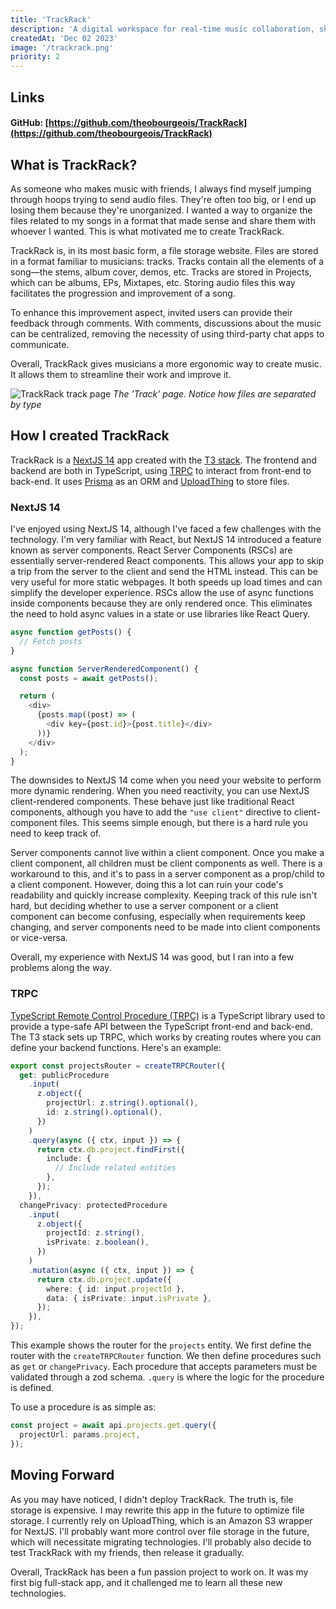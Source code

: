 ```yaml
---
title: 'TrackRack'
description: 'A digital workspace for real-time music collaboration, sharing, and editing of song elements.'
createdAt: 'Dec 02 2023'
image: '/trackrack.png'
priority: 2
---
```

## Links
#### GitHub: [https://github.com/theobourgeois/TrackRack](https://github.com/theobourgeois/TrackRack)

## What is TrackRack?

As someone who makes music with friends, I always find myself jumping through hoops trying to send audio files. They're often too big, or I end up losing them because they're unorganized. I wanted a way to organize the files related to my songs in a format that made sense and share them with whoever I wanted. This is what motivated me to create TrackRack.

TrackRack is, in its most basic form, a file storage website. Files are stored in a format familiar to musicians: tracks. Tracks contain all the elements of a song—the stems, album cover, demos, etc. Tracks are stored in Projects, which can be albums, EPs, Mixtapes, etc. Storing audio files this way facilitates the progression and improvement of a song.

To enhance this improvement aspect, invited users can provide their feedback through comments. With comments, discussions about the music can be centralized, removing the necessity of using third-party chat apps to communicate.

Overall, TrackRack gives musicians a more ergonomic way to create music. It allows them to streamline their work and improve it.

![TrackRack track page](/trackrack-2.png)
*The 'Track' page. Notice how files are separated by type*

## How I created TrackRack

TrackRack is a [NextJS 14](https://nextjs.org/) app created with the [T3 stack](https://create.t3.gg/). The frontend and backend are both in TypeScript, using [TRPC](https://trpc.io/) to interact from front-end to back-end. It uses [Prisma](https://www.prisma.io/) as an ORM and [UploadThing](https://uploadthing.com/) to store files.

### NextJS 14
I've enjoyed using NextJS 14, although I've faced a few challenges with the technology. I'm very familiar with React, but NextJS 14 introduced a feature known as server components. React Server Components (RSCs) are essentially server-rendered React components. This allows your app to skip a trip from the server to the client and send the HTML instead. This can be very useful for more static webpages. It both speeds up load times and can simplify the developer experience. RSCs allow the use of async functions inside components because they are only rendered once. This eliminates the need to hold async values in a state or use libraries like React Query.

```typescript
async function getPosts() {
  // Fetch posts
}

async function ServerRenderedComponent() {
  const posts = await getPosts();

  return (
    <div>
      {posts.map((post) => (
        <div key={post.id}>{post.title}</div>
      ))}
    </div>
  );
}
```

The downsides to NextJS 14 come when you need your website to perform more dynamic rendering. When you need reactivity, you can use NextJS client-rendered components. These behave just like traditional React components, although you have to add the `"use client"` directive to client-component files. This seems simple enough, but there is a hard rule you need to keep track of.

Server components cannot live within a client component. Once you make a client component, all children must be client components as well. There is a workaround to this, and it's to pass in a server component as a prop/child to a client component. However, doing this a lot can ruin your code's readability and quickly increase complexity. Keeping track of this rule isn't hard, but deciding whether to use a server component or a client component can become confusing, especially when requirements keep changing, and server components need to be made into client components or vice-versa.

Overall, my experience with NextJS 14 was good, but I ran into a few problems along the way.

### TRPC

[TypeScript Remote Control Procedure (TRPC)](https://trpc.io/) is a TypeScript library used to provide a type-safe API between the TypeScript front-end and back-end. The T3 stack sets up TRPC, which works by creating routes where you can define your backend functions. Here's an example:

```typescript
export const projectsRouter = createTRPCRouter({
  get: publicProcedure
    .input(
      z.object({
        projectUrl: z.string().optional(),
        id: z.string().optional(),
      })
    )
    .query(async ({ ctx, input }) => {
      return ctx.db.project.findFirst({
        include: {
          // Include related entities
        },
      });
    }),
  changePrivacy: protectedProcedure
    .input(
      z.object({
        projectId: z.string(),
        isPrivate: z.boolean(),
      })
    )
    .mutation(async ({ ctx, input }) => {
      return ctx.db.project.update({
        where: { id: input.projectId },
        data: { isPrivate: input.isPrivate },
      });
    }),
});
```

This example shows the router for the `projects` entity. We first define the router with the `createTRPCRouter` function. We then define procedures such as `get` or `changePrivacy`. Each procedure that accepts parameters must be validated through a zod schema. `.query` is where the logic for the procedure is defined.

To use a procedure is as simple as:

```typescript
const project = await api.projects.get.query({
  projectUrl: params.project,
});
```

## Moving Forward

As you may have noticed, I didn't deploy TrackRack. The truth is, file storage is expensive. I may rewrite this app in the future to optimize file storage. I currently rely on UploadThing, which is an Amazon S3 wrapper for NextJS. I'll probably want more control over file storage in the future, which will necessitate migrating technologies. I'll probably also decide to test TrackRack with my friends, then release it gradually.

Overall, TrackRack has been a fun passion project to work on. It was my first big full-stack app, and it challenged me to learn all these new technologies.
